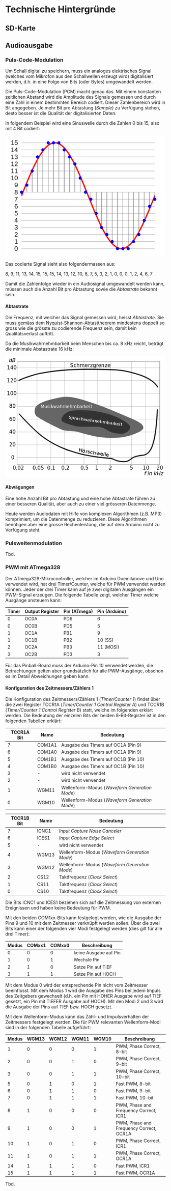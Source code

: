 # Technische Hintergründe

## SD-Karte


## Audioausgabe

### Puls-Code-Modulation

Um Schall digital zu speichern, muss ein analoges elektrisches Signal (welches vom Mikrofon aus den Schallwellen erzeugt wird) digitalisiert werden, d.h. in eine Folge von Bits (oder Bytes) umgewandelt werden.

Die Puls-Code-Modulation (PCM) macht genau das. Mit einem konstanten zeitlichen Abstand wird die Amplitude des Signals gemessen und durch eine Zahl in einem bestimmten Bereich codiert. Dieser Zahlenbereich wird in Bit angegeben. Je mehr Bit pro Abtastung (*Sample*) zu Verfügung stehen, desto besser ist die Qualität der digitalisierten Daten.

In folgendem Beispiel wird eine Sinuswelle durch die Zahlen 0 bis 15, also mit 4 Bit codiert:

![](images/pcm.png)

Das codierte Signal sieht also folgendermassen aus:

8, 9, 11, 13, 14, 15, 15, 15, 14, 13, 12, 10, 8, 7, 5, 3, 2, 1, 0, 0, 0, 1, 2, 4, 6, 7

Damit die Zahlenfolge wieder in ein Audiosignal umgewandelt werden kann, müssen auch die Anzahl Bit pro Abtastung sowie die *Abtastrate* bekannt sein.

#### Abtastrate

Die Frequenz, mit welcher das Signal gemessen wird, heisst *Abtastrate*. Sie muss gemäss dem [Nyquist-Shannon-Abtasttheorem](https://de.wikipedia.org/wiki/Nyquist-Shannon-Abtasttheorem) mindestens doppelt so gross wie die grösste zu codierende Frequenz sein, damit kein Qualitätsverlust auftritt.

Da die Musikwahrnehmbarkeit beim Menschen bis ca. 8 kHz reicht, beträgt die minimale Abstastrate 16 kHz:

![](images/hoerflaeche.png)

#### Abwägungen

Eine hohe Anzahl Bit pro Abtastung und eine hohe Abtastrate führen zu einer besseren Qualität, aber auch zu einer viel grösseren Datenmenge.

Heute werden Audiodaten mit Hilfe von komplexen Algorithmen (z.B. MP3) komprimiert, um die Datenmenge zu reduzieren. Diese Algorithmen benötigen aber eine grosse Rechenleistung, die auf dem Arduino nicht zu Verfügung steht.


### Pulsweitenmodulation

Tbd.

### PWM mit ATmega328

Der ATmega329-Mikrocontroller, welcher im Arduino Duemilanove und Uno verwendet wird, hat drei Timer/Counter, welche für PWM verwendet werden können. Jeder der drei Timer kann auf je zwei digitalen Ausgängen ein PWM-Signal erzeugen. Die folgende Tabelle zeigt, welcher Timer welche Ausgänge ansteuern kann:

| Timer | Output Register | Pin (ATmega) | Pin (Arduino) |
| ----- | --------------- | ------------ | ------------- |
|     0 | OC0A            | PD6          |  6            |
|     0 | OC0B            | PD5          |  5            |
|     1 | OC1A            | PB1          |  9            |
|     1 | OC1B            | PB2          | 10 (SS)       |
|     2 | OC2A            | PB3          | 11 (MOSI)     |
|     3 | OC2B            | PD3          |  3            |

Für das Pinball-Board muss der Arduino-Pin 10 verwendet werden, die Betrachtungen gelten aber grundsätzlich für alle PWM-Ausgänge, obschon es im Detail Abweichungen geben kann.

#### Konfiguration des Zeitmessers/Zählers 1

Die Konfiguration des Zeitmessers/Zählers 1 (*Timer/Counter 1*) findet über die zwei Register TCCR1A (*Timer/Counter 1 Control Register A*) und TCCR1B (*Timer/Counter 1 Control Register B*) statt, welche im folgenden erklärt werden. Die Bedeutung der einzelen Bits der beiden 8-Bit-Register ist in den folgenden Tabellen erklärt:

| TCCR1A Bit | Name   | Bedeutung                                     |
| ---------- | ------ | --------------------------------------------- |
|          7 | COM1A1 | Ausgabe des Timers auf OC1A (Pin 9)           |
|          6 | COM1A0 | Ausgabe des Timers auf OC1A (Pin 9)           |
|          5 | COM1B1 | Ausgabe des Timers auf OC1B (Pin 10)          |
|          4 | COM1B0 | Ausgabe des Timers auf OC1B (Pin 10)          |
|          3 | -      | wird nicht verwendet                          |
|          2 | -      | wird nicht verwendet                          |
|          1 | WGM11  | Wellenform-Modus (*Waveform Generation Mode*) |
|          0 | WGM10  | Wellenform-Modus (*Waveform Generation Mode*) |

| TCCR1B Bit | Name   | Bedeutung                                     |
| ---------- | ------ | --------------------------------------------- |
|          7 | ICNC1  | *Input Capture Noise Canceler*                |
|          6 | ICES1  | *Input Capture Edge Select*                   |
|          5 | -      | wird nicht verwendet                          |
|          4 | WGM13  | Wellenform-Modus (*Waveform Generation Mode*) |
|          3 | WGM12  | Wellenform-Modus (*Waveform Generation Mode*) |
|          2 | CS12   | Taktfrequenz (*Clock Select*)                 |
|          1 | CS11   | Taktfrequenz (*Clock Select*)                 |
|          0 | CS10   | Taktfrequenz (*Clock Select*)                 |

Die Bits ICNC1 und ICES1 beziehen sich auf die Zeitmessung von externen Ereignissen und haben keine Bedeutung für PWM.

Mit den beiden COM1xx-Bits kann festgelegt werden, wie die Ausgabe der Pins 9
und 10 mit dem Zeitmesser verknüpft werden sollen. Über die zwei Bits kann einer der folgenden vier Modi festgelegt werden (dies gilt für alle drei Timer):

| Modus | COMxx1 | COMxx0 | Beschreibung          |
| ----- | ------ | ------ | --------------------- |
|     0 |      0 |      0 | keine Ausgabe auf Pin |
|     1 |      0 |      1 | Wechsle Pin           |
|     2 |      1 |      0 | Setze Pin auf TIEF    |
|     3 |      1 |      1 | Setze Pin auf HOCH    |

Mit dem Modus 0 wird der entsprechende Pin nicht vom Zeitmesser beeinflusst. Mit dem Modus 1 wird die Ausgabe des Pins bei jedem Impuls des Zeitgebers gewechselt (d.h. ein Pin mit HOHER Ausgabe wird auf TIEF gesetzt, ein Pin mit TIEFER Ausgabe auf HOCH). Mit den Modi 2 und 3 wird die Ausgabe der Pins auf TIEF bzw. HOCH gesetzt.

Mit dem Wellenform-Modus kann das Zähl- und Impulsverhalten der Zeitmessers festgelegt werden. Die für PWM relevanten Wellenform-Modi sind in der folgenden Tabelle aufgeführt:

| Modus | WGM13 | WGM12 | WGM11 | WGM10 | Beschreibung                            |
| ----- | ----- | ----- | ----- | ----- | --------------------------------------- |
|     1 |     0 |     0 |     0 |     1 | PWM, Phase Correct, 8-bit               |
|     2 |     0 |     0 |     1 |     0 | PWM, Phase Correct, 9-bit               |
|     3 |     0 |     0 |     1 |     1 | PWM, Phase Correct, 10-bit              |
|     5 |     0 |     1 |     0 |     1 | Fast PWM, 8-bit                         |
|     6 |     0 |     1 |     1 |     0 | Fast PWM, 9-bit                         |
|     7 |     0 |     1 |     1 |     1 | Fast PWM, 10-bit                        |
|     8 |     1 |     0 |     0 |     0 | PWM, Phase and Frequency Correct, ICR1  |
|     9 |     1 |     0 |     0 |     1 | PWM, Phase and Frequency Correct, OCR1A |
|    10 |     1 |     0 |     1 |     0 | PWM, Phase Correct, ICR1                |
|    11 |     1 |     0 |     1 |     1 | PWM, Phase Correct, OCR1A               |
|    14 |     1 |     1 |     1 |     0 | Fast PWM, ICR1                          |
|    15 |     1 |     1 |     1 |     1 | Fast PWM, OCR1A                         |

Tbd.
